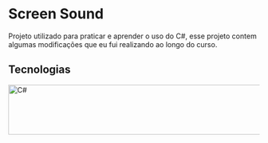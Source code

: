 <h1>Screen Sound</h1>

<p>
  Projeto utilizado para praticar e aprender o uso do C#, esse projeto contem algumas modificações que eu fui realizando ao longo do curso.
</p>

##  Tecnologias
<div>
<img align="center" alt="C#" height="100" width="1000" src="https://cdn.jsdelivr.net/gh/devicons/devicon@latest/icons/csharp/csharp-original.svg" />
</div>
